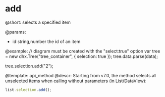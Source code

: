 add
=========

@short:
	selects a specified item

@params:
- id		string,number		the id of an item



@example:
// diagram must be created with the "select:true" option
var tree = new dhx.Tree("tree_container", {
    selection: true
});
tree.data.parse(data);

tree.selection.add("2");


@template:	api_method
@descr:
Starting from v7.0, the method selects all unselected items when calling without parameters (in List/DataView):

~~~js
list.selection.add();
~~~
